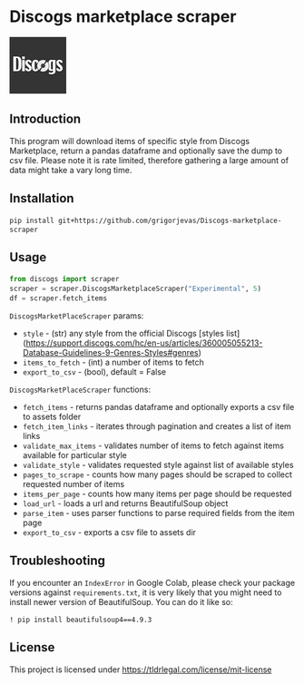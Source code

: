 # Discogs marketplace scraper
<img src="assets/logo.jpg" alt="Discogs" style="width: 100px" />

## Introduction
This program will download items of specific style from Discogs Marketplace, return a pandas dataframe and 
optionally save the dump to csv file. Please note it is rate limited, therefore gathering a large amount of data might 
take a vary long time.

## Installation
```
pip install git+https://github.com/grigorjevas/Discogs-marketplace-scraper
```

## Usage
```python
from discogs import scraper
scraper = scraper.DiscogsMarketplaceScraper("Experimental", 5)
df = scraper.fetch_items
```

`DiscogsMarketPlaceScraper` params:
- `style` - (str) any style from the official Discogs [styles list]
  (https://support.discogs.com/hc/en-us/articles/360005055213-Database-Guidelines-9-Genres-Styles#genres)
- `items_to_fetch` - (int) a number of items to fetch
- `export_to_csv` - (bool), default = False

`DiscogsMarketPlaceScraper` functions:
- `fetch_items` - returns pandas dataframe and optionally exports a csv file to assets folder
- `fetch_item_links` - iterates through pagination and creates a list of item links
- `validate_max_items` - validates number of items to fetch against items available for particular style
- `validate_style` - validates requested style against list of available styles
- `pages_to_scrape` - counts how many pages should be scraped to collect requested number of items
- `items_per_page` - counts how many items per page should be requested
- `load_url` - loads a url and returns BeautifulSoup object
- `parse_item` - uses parser functions to parse required fields from the item page
- `export_to_csv` - exports a csv file to assets dir


## Troubleshooting
If you encounter an `IndexError` in Google Colab, please check your package versions against `requirements.txt`, it is 
very likely that you might need to install newer version of BeautifulSoup. You can do it like so:
```
! pip install beautifulsoup4==4.9.3
```

## License
This project is licensed under https://tldrlegal.com/license/mit-license
